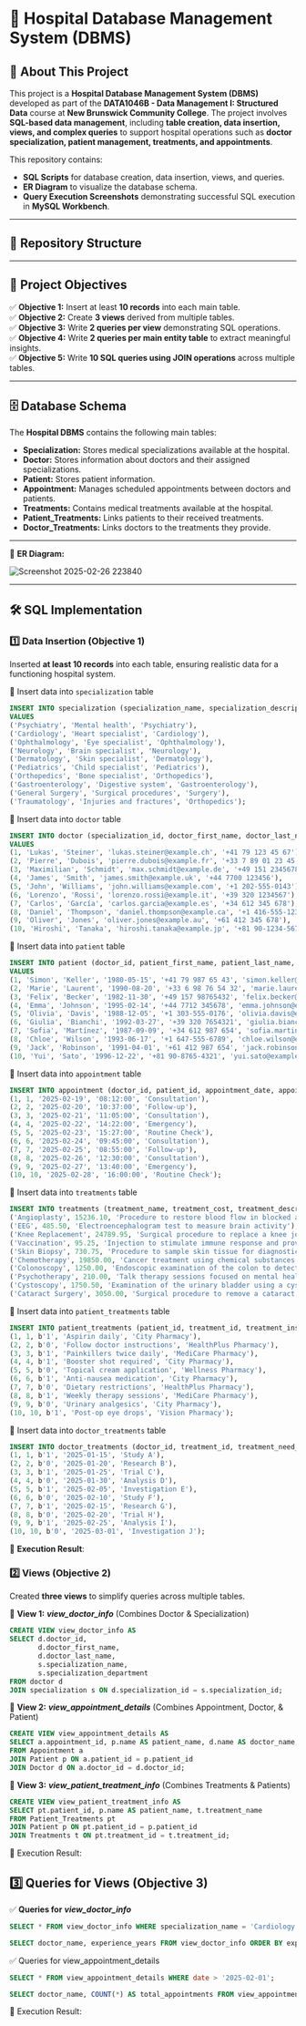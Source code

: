 # 🏥 Hospital Database Management System (DBMS)  

## 📌 About This Project  

This project is a **Hospital Database Management System (DBMS)** developed as part of the **DATA1046B - Data Management I: Structured Data** course at **New Brunswick Community College**. The project involves **SQL-based data management**, including **table creation, data insertion, views, and complex queries** to support hospital operations such as **doctor specialization, patient management, treatments, and appointments**.  

This repository contains:  
- **SQL Scripts** for database creation, data insertion, views, and queries.  
- **ER Diagram** to visualize the database schema.  
- **Query Execution Screenshots** demonstrating successful SQL execution in **MySQL Workbench**.  

---

## 📂 Repository Structure  



---

## 🎯 Project Objectives  

✅ **Objective 1:** Insert at least **10 records** into each main table.  
✅ **Objective 2:** Create **3 views** derived from multiple tables.  
✅ **Objective 3:** Write **2 queries per view** demonstrating SQL operations.  
✅ **Objective 4:** Write **2 queries per main entity table** to extract meaningful insights.  
✅ **Objective 5:** Write **10 SQL queries using JOIN operations** across multiple tables.  

---

## 🗄️ Database Schema  

The **Hospital DBMS** contains the following main tables:  

- **Specialization:** Stores medical specializations available at the hospital.
- **Doctor:** Stores information about doctors and their assigned specializations.
- **Patient:** Stores patient information.
- **Appointment:** Manages scheduled appointments between doctors and patients.
- **Treatments:** Contains medical treatments available at the hospital.
- **Patient_Treatments:** Links patients to their received treatments. 
- **Doctor_Treatments:** Links doctors to the treatments they provide.

---

📌 **ER Diagram:**

![Screenshot 2025-02-26 223840](https://github.com/user-attachments/assets/344a404b-6633-4e0e-8166-81f600eb0abe)

---

## 🛠️ SQL Implementation  

### 1️⃣ **Data Insertion (Objective 1)**  
Inserted **at least 10 records** into each table, ensuring realistic data for a functioning hospital system.  

📌 Insert data into `specialization` table  
```sql
INSERT INTO specialization (specialization_name, specialization_description, specialization_department)
VALUES
('Psychiatry', 'Mental health', 'Psychiatry'),
('Cardiology', 'Heart specialist', 'Cardiology'),
('Ophthalmology', 'Eye specialist', 'Ophthalmology'),
('Neurology', 'Brain specialist', 'Neurology'),
('Dermatology', 'Skin specialist', 'Dermatology'),
('Pediatrics', 'Child specialist', 'Pediatrics'),
('Orthopedics', 'Bone specialist', 'Orthopedics'),
('Gastroenterology', 'Digestive system', 'Gastroenterology'),
('General Surgery', 'Surgical procedures', 'Surgery'),
('Traumatology', 'Injuries and fractures', 'Orthopedics');
```

📌 Insert data into `doctor` table  
```sql
INSERT INTO doctor (specialization_id, doctor_first_name, doctor_last_name, doctor_email, doctor_phone_number)
VALUES
(1, 'Lukas', 'Steiner', 'lukas.steiner@example.ch', '+41 79 123 45 67'),
(2, 'Pierre', 'Dubois', 'pierre.dubois@example.fr', '+33 7 89 01 23 45'),
(3, 'Maximilian', 'Schmidt', 'max.schmidt@example.de', '+49 151 23456789'),
(4, 'James', 'Smith', 'james.smith@example.uk', '+44 7700 123456'),
(5, 'John', 'Williams', 'john.williams@example.com', '+1 202-555-0143'),
(6, 'Lorenzo', 'Rossi', 'lorenzo.rossi@example.it', '+39 320 1234567'),
(7, 'Carlos', 'García', 'carlos.garcia@example.es', '+34 612 345 678'),
(8, 'Daniel', 'Thompson', 'daniel.thompson@example.ca', '+1 416-555-1234'),
(9, 'Oliver', 'Jones', 'oliver.jones@example.au', '+61 412 345 678'),
(10, 'Hiroshi', 'Tanaka', 'hiroshi.tanaka@example.jp', '+81 90-1234-5678');
```

📌 Insert data into `patient` table  
```sql
INSERT INTO patient (doctor_id, patient_first_name, patient_last_name, patient_date_of_birth, patient_phone_number, patient_email)
VALUES
(1, 'Simon', 'Keller', '1980-05-15', '+41 79 987 65 43', 'simon.keller@example.ch'),
(2, 'Marie', 'Laurent', '1990-08-20', '+33 6 98 76 54 32', 'marie.laurent@example.fr'),
(3, 'Felix', 'Becker', '1982-11-30', '+49 157 98765432', 'felix.becker@example.de'),
(4, 'Emma', 'Johnson', '1995-02-14', '+44 7712 345678', 'emma.johnson@example.uk'),
(5, 'Olivia', 'Davis', '1988-12-05', '+1 303-555-0176', 'olivia.davis@example.com'),
(6, 'Giulia', 'Bianchi', '1992-03-27', '+39 320 7654321', 'giulia.bianchi@example.it'),
(7, 'Sofia', 'Martínez', '1987-09-09', '+34 612 987 654', 'sofia.martinez@example.es'),
(8, 'Chloe', 'Wilson', '1993-06-17', '+1 647-555-6789', 'chloe.wilson@example.ca'),
(9, 'Jack', 'Robinson', '1991-04-01', '+61 412 987 654', 'jack.robinson@example.au'),
(10, 'Yui', 'Sato', '1996-12-22', '+81 90-8765-4321', 'yui.sato@example.jp');
```

📌 Insert data into `appointment` table  
```sql
INSERT INTO appointment (doctor_id, patient_id, appointment_date, appointment_time, appointment_type) VALUES
(1, 1, '2025-02-19', '08:12:00', 'Consultation'),
(2, 2, '2025-02-20', '10:37:00', 'Follow-up'),
(3, 3, '2025-02-21', '11:05:00', 'Consultation'),
(4, 4, '2025-02-22', '14:22:00', 'Emergency'),
(5, 5, '2025-02-23', '15:27:00', 'Routine Check'),
(6, 6, '2025-02-24', '09:45:00', 'Consultation'),
(7, 7, '2025-02-25', '08:55:00', 'Follow-up'),
(8, 8, '2025-02-26', '12:30:00', 'Consultation'),
(9, 9, '2025-02-27', '13:40:00', 'Emergency'),
(10, 10, '2025-02-28', '16:00:00', 'Routine Check');
```

📌 Insert data into `treatments` table  
```sql
INSERT INTO treatments (treatment_name, treatment_cost, treatment_description) VALUES
('Angioplasty', 15236.10, 'Procedure to restore blood flow in blocked arteries'),
('EEG', 485.50, 'Electroencephalogram test to measure brain activity'),
('Knee Replacement', 24789.95, 'Surgical procedure to replace a knee joint with a prosthesis'),
('Vaccination', 95.25, 'Injection to stimulate immune response and provide immunity'),
('Skin Biopsy', 730.75, 'Procedure to sample skin tissue for diagnostic analysis'),
('Chemotherapy', 19850.00, 'Cancer treatment using chemical substances to destroy cancer cells'),
('Colonoscopy', 1250.00, 'Endoscopic examination of the colon to detect abnormalities'),
('Psychotherapy', 210.00, 'Talk therapy sessions focused on mental health and emotional well-being'),
('Cystoscopy', 1750.50, 'Examination of the urinary bladder using a cystoscope'),
('Cataract Surgery', 3050.00, 'Surgical procedure to remove a cataract and restore vision');
```

📌 Insert data into `patient_treatments` table  
```sql
INSERT INTO patient_treatments (patient_id, treatment_id, treatment_insurance_coverage, treatment_prescription, treatment_pharmacy) VALUES
(1, 1, b'1', 'Aspirin daily', 'City Pharmacy'),
(2, 2, b'0', 'Follow doctor instructions', 'HealthPlus Pharmacy'),
(3, 3, b'1', 'Painkillers twice daily', 'MediCare Pharmacy'),
(4, 4, b'1', 'Booster shot required', 'City Pharmacy'),
(5, 5, b'0', 'Topical cream application', 'Wellness Pharmacy'),
(6, 6, b'1', 'Anti-nausea medication', 'City Pharmacy'),
(7, 7, b'0', 'Dietary restrictions', 'HealthPlus Pharmacy'),
(8, 8, b'1', 'Weekly therapy sessions', 'MediCare Pharmacy'),
(9, 9, b'0', 'Urinary analgesics', 'City Pharmacy'),
(10, 10, b'1', 'Post-op eye drops', 'Vision Pharmacy');
```

📌 Insert data into `doctor_treatments` table  
```sql
INSERT INTO doctor_treatments (doctor_id, treatment_id, treatment_need_consent, treatment_date, treatment_research) VALUES
(1, 1, b'1', '2025-01-15', 'Study A'),
(2, 2, b'0', '2025-01-20', 'Research B'),
(3, 3, b'1', '2025-01-25', 'Trial C'),
(4, 4, b'0', '2025-01-30', 'Analysis D'),
(5, 5, b'1', '2025-02-05', 'Investigation E'),
(6, 6, b'0', '2025-02-10', 'Study F'),
(7, 7, b'1', '2025-02-15', 'Research G'),
(8, 8, b'0', '2025-02-20', 'Trial H'),
(9, 9, b'1', '2025-02-25', 'Analysis I'),
(10, 10, b'0', '2025-03-01', 'Investigation J');
```

📌 **Execution Result**:

### 2️⃣ **Views (Objective 2)**
Created **three views** to simplify queries across multiple tables.

📌 **View 1:** ***view_doctor_info*** (Combines Doctor & Specialization)

```sql
CREATE VIEW view_doctor_info AS
SELECT d.doctor_id,
       d.doctor_first_name,
       d.doctor_last_name,
       s.specialization_name,
       s.specialization_department
FROM doctor d
JOIN specialization s ON d.specialization_id = s.specialization_id;
```

📌 **View 2:** ***view_appointment_details*** (Combines Appointment, Doctor, & Patient)

```sql
CREATE VIEW view_appointment_details AS  
SELECT a.appointment_id, p.name AS patient_name, d.name AS doctor_name, a.date, a.time  
FROM Appointment a  
JOIN Patient p ON a.patient_id = p.patient_id  
JOIN Doctor d ON a.doctor_id = d.doctor_id;
```

📌 **View 3:** ***view_patient_treatment_info*** (Combines Treatments & Patients)

```sql
CREATE VIEW view_patient_treatment_info AS  
SELECT pt.patient_id, p.name AS patient_name, t.treatment_name  
FROM Patient_Treatments pt  
JOIN Patient p ON pt.patient_id = p.patient_id  
JOIN Treatments t ON pt.treatment_id = t.treatment_id;

```

📌 Execution Result:


## 3️⃣ Queries for Views (Objective 3)

✅ **Queries for** ***view_doctor_info***

```sql
SELECT * FROM view_doctor_info WHERE specialization_name = 'Cardiology';
```

```sql
SELECT doctor_name, experience_years FROM view_doctor_info ORDER BY experience_years DESC;
```

✅ Queries for view_appointment_details

```sql
SELECT * FROM view_appointment_details WHERE date > '2025-02-01';
```

```sql
SELECT doctor_name, COUNT(*) AS total_appointments FROM view_appointment_details GROUP BY doctor_name;
```

📌 Execution Result:



